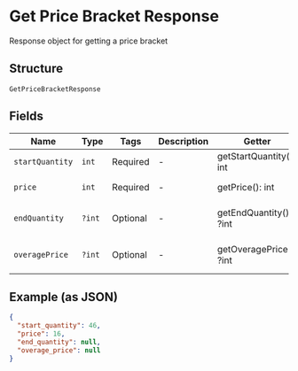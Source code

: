 
# Get Price Bracket Response

Response object for getting a price bracket

## Structure

`GetPriceBracketResponse`

## Fields

| Name | Type | Tags | Description | Getter | Setter |
|  --- | --- | --- | --- | --- | --- |
| `startQuantity` | `int` | Required | - | getStartQuantity(): int | setStartQuantity(int startQuantity): void |
| `price` | `int` | Required | - | getPrice(): int | setPrice(int price): void |
| `endQuantity` | `?int` | Optional | - | getEndQuantity(): ?int | setEndQuantity(?int endQuantity): void |
| `overagePrice` | `?int` | Optional | - | getOveragePrice(): ?int | setOveragePrice(?int overagePrice): void |

## Example (as JSON)

```json
{
  "start_quantity": 46,
  "price": 16,
  "end_quantity": null,
  "overage_price": null
}
```

